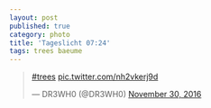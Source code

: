 ```yaml
---
layout: post
published: true
category: photo
title: 'Tageslicht 07:24'
tags: trees baeume
---
```

<blockquote class="twitter-tweet"><p lang="und" dir="ltr"><a href="https://twitter.com/hashtag/trees?src=hash">#trees</a> <a href="https://t.co/nh2vkerj9d">pic.twitter.com/nh2vkerj9d</a></p>&mdash; DR3WH0 (@DR3WH0) <a href="https://twitter.com/DR3WH0/status/803952761704476672">November 30, 2016</a></blockquote>
<script async src="//platform.twitter.com/widgets.js" charset="utf-8"></script>
